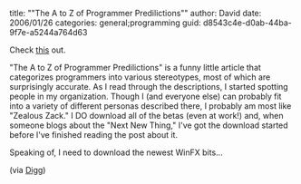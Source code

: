 
title: "\"The A to Z of Programmer Predilictions\""
author: David
date: 2006/01/26
categories: general;programming
guid: d8543c4e-d0ab-44ba-9f7e-a5244a764d63

Check [this](http://www.hacknot.info/hacknot/action/showEntry?eid=81) out.

"The A to Z of Programmer Predilictions" is a funny little article that categorizes programmers into various stereotypes, most of which are surprisingly accurate. As I read through the descriptions, I started spotting people in my organization. Though I (and everyone else) can probably fit into a variety of different personas described there, I probably am most like "Zealous Zack." I DO download all of the betas (even at work!) and, when someone blogs about the "Next New Thing," I've got the download started before I've finished reading the post about it.

Speaking of, I need to download the newest WinFX bits...

(via [Digg](http://digg.com/programming/The_A_to_Z_of_Programmer_Predilictions))

